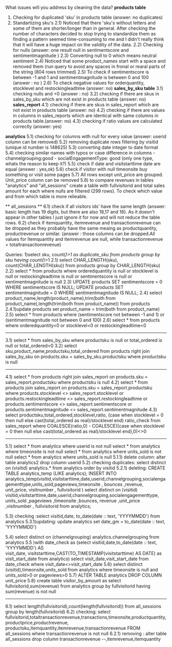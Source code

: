 What issues will you address by cleaning the data?
**products table**
1) Checking for duplicated 'sku' in products table (answer: no duplicates)
2) Standartizing sku's
2.1) Noticed that there 'sku's without letters and some of them are shorter/longer than in general. After checking the number of characters decided to stop trying to standardize them as finding a pattern seemed time-consuming to me and I didn't really think that it will have a huge impact on the validity of the data.
2.2) Checking for nulls (answer: one result null in sentimentscore and sentimentmagnitude )
2.3) Converting null to 0 which means neutral  sentiment
2.4) Noticed that some product_names start with a space and removed them (run query to avoid any spaces in fronal or rearal parts of the string (804 rows trimmed)
2.5) To check if sentimentscore is between -1 and 1 and sentimentmagnitude is between 0 and 100 (answer : no )
2.6) To check negative values for orderquantity, stocklevel and restockingleadtime (answer: no)
**sales_by_sku table**
3.1) checking nulls and <0 (answer : no)
3.2) checking if there are skus in sales_by_sku which are not exist in products table (answer: no)
**sales_report**
4.1) checking if there are skus in sales_report which are not exist in products table (answer: no) 
4.2) checking if there are values in columns in sales_reports which are identical with same columns in products table.(answer: no)
4.3) checking if ratio values are calculated correctly (answer: yes)
   
**analytics**
5.1) checking for columns with null for every value (answer: userid column can be removed)
5.2) removing duplicate rows filtering by visitid (unique id number is 148625)
5.3) converting date integer to date format
5.4) checking similar names with typos or case difference in columns 
	- channelgrouping:good
	- socialEngagementType: good (only one type, whats the reason to keep it?)
5.5) check if date and visitstarttime date are equal (answer : yes,ok)
5.6) check if visitor with null timeonsite buy something or visit some pages
5.7) All rows except unit_price are grouped. Unit_price column can be removed
5.8) to compare revenues in tables "analytics" and "all_sessions" create a table with fullvisitorid and total sales amount for each where nulls are filtered (299 rows). To check which value and from which table is more relieable.

** all_sessions **
6.1) check if all visitors ids' have the same length (answer: basic length has 19 digits, but there are also 18,17 and 16). As it doesn't appear in other tables I just ignore it for now and will not reduce the table rows.
6.2) check if itemquantity, itemrevenue and transactionrevenue can be dropped as they probably have the same meaing as productquantity, productrevenue or similar. (answer : those columns can be dropped.All values for Itemquantity and itemrevenue are null, while transactionrevenue = totaltransactionrevenue)
  
Queries:
1)select sku, count(*)>1 as duplicate_sku from products group by sku having count(*)>1
2.1) select CHAR_LENGTH(sku), count(CHAR_LENGTH(sku)) from products group by CHAR_LENGTH(sku)
2.2) select * from products where orderedquantity is null 
							or stocklevel is null
							or restockingleadtime is null
							or sentimentscore is null
							or sentimentmagnitude is null
2.3)  UPDATE products SET sentimentscore = 0 WHERE sentimentscore IS NULL;
      UPDATE products SET sentimentmagnitude = 0 WHERE sentimentmagnitude IS NULL;
2.4) select product_name,length(product_name),trim(both from product_name),length(trim(both from product_name)) from products
2.4.1)update products set product_name = trim(both from product_name)
2.5) select * from products where (sentimentscore not between -1 and 1)	or (sentimentmagnitude not between 0 and 100)
2.6) select * from products where orderedquantity<0 or stocklevel<0 or restockingleadtime<0
***
3.1) select * from sales_by_sku where productsku is null or total_ordered is null or total_ordered<0
3.2) select sku,product_name,productsku,total_ordered 
	from products
	right join sales_by_sku on products.sku = sales_by_sku.productsku
	where productsku is null
***
4.1) select * 
	from products
	right join sales_report on products.sku = sales_report.productsku
	where productsku is null
 4.2) select * 
	from products
	join sales_report on products.sku = sales_report.productsku
	where products.stocklevel <> sales_report.stocklevel
	or products.restockingleadtime <> sales_report.restockingleadtime
	or products.sentimentscore <> sales_report.sentimentscore
	or products.sentimentmagnitude <> sales_report.sentimentmagnitude
4.3) 	select productsku,total_ordered,stocklevel,ratio,
		(case when stocklevel = 0 then null else cast(total_ordered as real)/stocklevel end) ratio_check
     	from sales_report
	where COALESCE(ratio,0) - COALESCE((case when stocklevel = 0 then null else cast(total_ordered as real)/stocklevel end),0)<>0
 ***
 5.1) select * from analytics where userid is not null
 	select * from analytics where timeonsite is not null
  	select * from analytics where units_sold is not null
  	select * from analytics where units_sold is  null
   5.1.1) delete column: alter table analytics2 drop column userid
5.2) checking duplicates: select distinct on (visitid) analytics.* from analytics order by visitid
5.2.1) deleting: CREATE TABLE analytics_temp (LIKE analytics);
		INSERT INTO analytics_temp(visitid,visitstarttime,date,userid,channelgrouping,socialengagementtype,units_sold,pageviews,timeonsite ,
    						bounces ,revenue, unit_price, visitnumber , fullvisitorid )
	select distinct on (visitid) visitid,visitstarttime,date,userid,channelgrouping,socialengagementtype, units_sold ,pageviews ,timeonsite ,bounces,
	 revenue ,unit_price ,visitnumber , fullvisitorid 
 	from analytics;

	
5.3) checking :select visitid,date, to_date(date :: text, 'YYYYMMDD') from analytics 
5.3.1)updating: update analytics set date_gm = to_date(date :: text, 'YYYYMMDD')

5.4) select distinct on (channelgrouping) analytics.channelgrouping from analytics 
5.5 )with date_check as (select visitid,date,to_date(date :: text, 'YYYYMMDD') AS	 
         		visit_date,
	   		visitstarttime,CAST(TO_TIMESTAMP(visitstarttime) AS DATE) as visit_start_date 
			from analytics)
     select visit_date,visit_start_date from date_check where visit_date<>visit_start_date
5.6) 	select distinct (visitid),timeonsite,units_sold
	from analytics
	where timeonsite is null and units_sold>0 or pageviews>0
 5.7) ALTER TABLE analytics DROP COLUMN unit_price
 5.8) create table visitor_by_amount as select fullvisitorid,sum(revenue) from analytics group by fullvisitorid having sum(revenue) is not null

 ***
 6.1) select length(fullvisitorid),count(length(fullvisitorid)) from all_sessions group by length(fullvisitorid)
 6.2) checking: select fullvisitorid,totaltransactionrevenue,transactions,timeonsite,productquantity,productprice,productrevenue,
	productsku,itemquantity,itemrevenue,transactionrevenue
	FROM all_sessions
	where transactionrevenue is not null
 6.2.1) removing : alter table all_sessions drop column transactionrevenue --,itemrevenue,itemquantity



